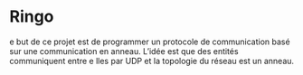# Ringo
e but de ce projet est de programmer un protocole de communication basé sur une communication en anneau. L’idée est que des entités communiquent entre e lles par UDP et la topologie du réseau est un anneau.
